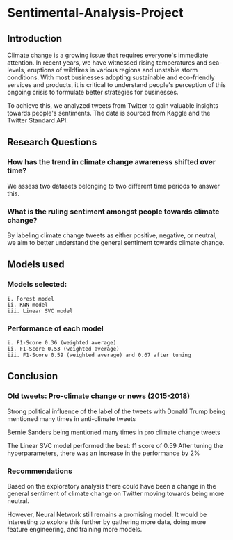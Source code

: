 # Sentimental-Analysis-Project

## Introduction

Climate change is a growing issue that requires everyone's immediate attention. 
In recent years, we have witnessed rising temperatures and sea-levels, eruptions of wildfires in various regions and unstable storm conditions.
With most businesses adopting sustainable and eco-friendly services and products, it is critical to understand people's perception of 
this ongoing crisis to formulate better strategies for businesses.

To achieve this, we analyzed tweets from Twitter to gain valuable insights towards people's sentiments. The data is sourced from Kaggle and the Twitter Standard API.

## Research Questions

### How has the trend in climate change awareness shifted over time?
We assess two datasets belonging to two different time periods to answer this.

### What is the ruling sentiment amongst people towards climate change?
By labeling climate change tweets as either positive, negative, or neutral, we aim to better understand the general sentiment towards climate change.

## Models used
### Models selected:
    i. Forest model
    ii. KNN model
    iii. Linear SVC model
  
### Performance of each model
    i. F1-Score 0.36 (weighted average)
    ii. F1-Score 0.53 (weighted average)
    iii. F1-Score 0.59 (weighted average) and 0.67 after tuning
 
## Conclusion

### Old tweets: Pro-climate change or news (2015-2018)

Strong political influence of the label of the tweets with Donald Trump being mentioned many times in anti-climate tweets

 Bernie Sanders being mentioned many times in pro climate change tweets

The Linear SVC model performed the best:
 f1 score of 0.59
After tuning the hyperparameters, there was an increase in the performance by 2%

### Recommendations

Based on the exploratory analysis there could have been a change in the general sentiment of climate change on Twitter moving towards being more neutral.

However, Neural Network still remains a promising model. It would be interesting to explore this further by gathering more data, doing more feature engineering, 
and training more models.


